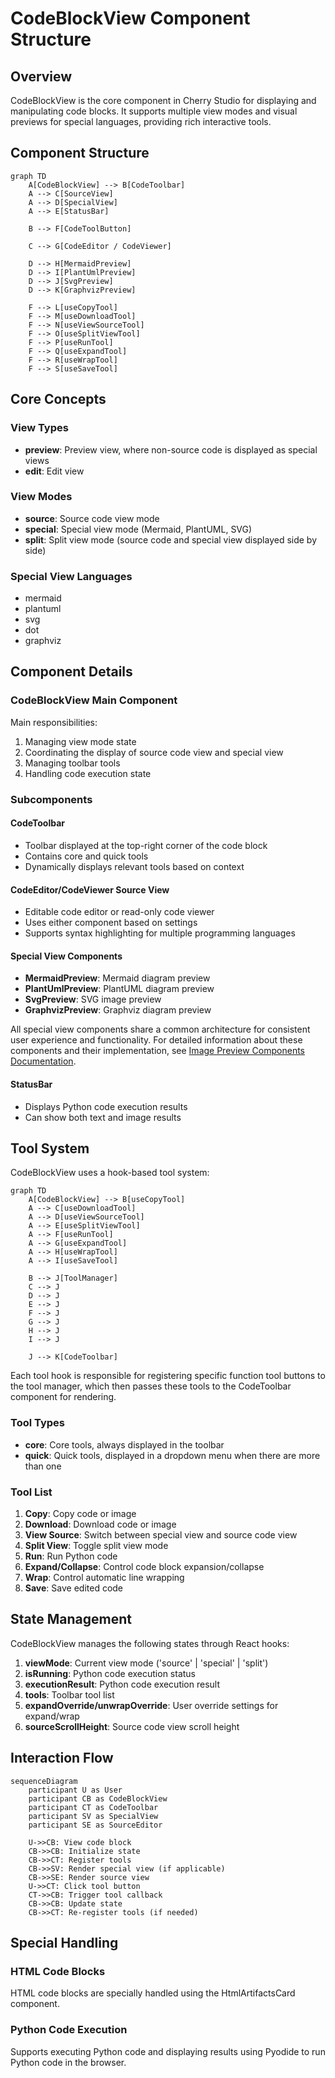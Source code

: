 # CodeBlockView Component Structure

## Overview

CodeBlockView is the core component in Cherry Studio for displaying and manipulating code blocks. It supports multiple view modes and visual previews for special languages, providing rich interactive tools.

## Component Structure

```mermaid
graph TD
    A[CodeBlockView] --> B[CodeToolbar]
    A --> C[SourceView]
    A --> D[SpecialView]
    A --> E[StatusBar]

    B --> F[CodeToolButton]

    C --> G[CodeEditor / CodeViewer]

    D --> H[MermaidPreview]
    D --> I[PlantUmlPreview]
    D --> J[SvgPreview]
    D --> K[GraphvizPreview]

    F --> L[useCopyTool]
    F --> M[useDownloadTool]
    F --> N[useViewSourceTool]
    F --> O[useSplitViewTool]
    F --> P[useRunTool]
    F --> Q[useExpandTool]
    F --> R[useWrapTool]
    F --> S[useSaveTool]
```

## Core Concepts

### View Types

- **preview**: Preview view, where non-source code is displayed as special views
- **edit**: Edit view

### View Modes

- **source**: Source code view mode
- **special**: Special view mode (Mermaid, PlantUML, SVG)
- **split**: Split view mode (source code and special view displayed side by side)

### Special View Languages

- mermaid
- plantuml
- svg
- dot
- graphviz

## Component Details

### CodeBlockView Main Component

Main responsibilities:

1. Managing view mode state
2. Coordinating the display of source code view and special view
3. Managing toolbar tools
4. Handling code execution state

### Subcomponents

#### CodeToolbar

- Toolbar displayed at the top-right corner of the code block
- Contains core and quick tools
- Dynamically displays relevant tools based on context

#### CodeEditor/CodeViewer Source View

- Editable code editor or read-only code viewer
- Uses either component based on settings
- Supports syntax highlighting for multiple programming languages

#### Special View Components

- **MermaidPreview**: Mermaid diagram preview
- **PlantUmlPreview**: PlantUML diagram preview
- **SvgPreview**: SVG image preview
- **GraphvizPreview**: Graphviz diagram preview

All special view components share a common architecture for consistent user experience and functionality. For detailed information about these components and their implementation, see [Image Preview Components Documentation](./ImagePreview-en.md).

#### StatusBar

- Displays Python code execution results
- Can show both text and image results

## Tool System

CodeBlockView uses a hook-based tool system:

```mermaid
graph TD
    A[CodeBlockView] --> B[useCopyTool]
    A --> C[useDownloadTool]
    A --> D[useViewSourceTool]
    A --> E[useSplitViewTool]
    A --> F[useRunTool]
    A --> G[useExpandTool]
    A --> H[useWrapTool]
    A --> I[useSaveTool]

    B --> J[ToolManager]
    C --> J
    D --> J
    E --> J
    F --> J
    G --> J
    H --> J
    I --> J

    J --> K[CodeToolbar]
```

Each tool hook is responsible for registering specific function tool buttons to the tool manager, which then passes these tools to the CodeToolbar component for rendering.

### Tool Types

- **core**: Core tools, always displayed in the toolbar
- **quick**: Quick tools, displayed in a dropdown menu when there are more than one

### Tool List

1. **Copy**: Copy code or image
2. **Download**: Download code or image
3. **View Source**: Switch between special view and source code view
4. **Split View**: Toggle split view mode
5. **Run**: Run Python code
6. **Expand/Collapse**: Control code block expansion/collapse
7. **Wrap**: Control automatic line wrapping
8. **Save**: Save edited code

## State Management

CodeBlockView manages the following states through React hooks:

1. **viewMode**: Current view mode ('source' | 'special' | 'split')
2. **isRunning**: Python code execution status
3. **executionResult**: Python code execution result
4. **tools**: Toolbar tool list
5. **expandOverride/unwrapOverride**: User override settings for expand/wrap
6. **sourceScrollHeight**: Source code view scroll height

## Interaction Flow

```mermaid
sequenceDiagram
    participant U as User
    participant CB as CodeBlockView
    participant CT as CodeToolbar
    participant SV as SpecialView
    participant SE as SourceEditor

    U->>CB: View code block
    CB->>CB: Initialize state
    CB->>CT: Register tools
    CB->>SV: Render special view (if applicable)
    CB->>SE: Render source view
    U->>CT: Click tool button
    CT->>CB: Trigger tool callback
    CB->>CB: Update state
    CB->>CT: Re-register tools (if needed)
```

## Special Handling

### HTML Code Blocks

HTML code blocks are specially handled using the HtmlArtifactsCard component.

### Python Code Execution

Supports executing Python code and displaying results using Pyodide to run Python code in the browser.
